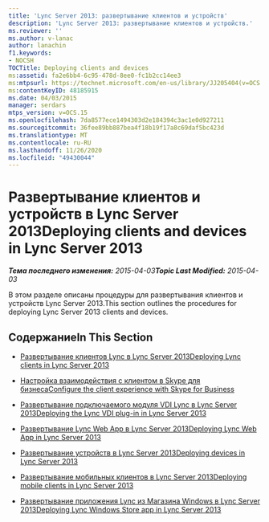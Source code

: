 ```yaml
---
title: 'Lync Server 2013: развертывание клиентов и устройств'
description: 'Lync Server 2013: развертывание клиентов и устройств.'
ms.reviewer: ''
ms.author: v-lanac
author: lanachin
f1.keywords:
- NOCSH
TOCTitle: Deploying clients and devices
ms:assetid: fa2e6bb4-6c95-478d-8ee0-fc1b2cc14ee3
ms:mtpsurl: https://technet.microsoft.com/en-us/library/JJ205404(v=OCS.15)
ms:contentKeyID: 48185915
ms.date: 04/03/2015
manager: serdars
mtps_version: v=OCS.15
ms.openlocfilehash: 7da8577ece1494303d2e184394c3ac1e0d927211
ms.sourcegitcommit: 36fee89bb887bea4f18b19f17a8c69daf5bc423d
ms.translationtype: MT
ms.contentlocale: ru-RU
ms.lasthandoff: 11/26/2020
ms.locfileid: "49430044"
---
```

# <a name="deploying-clients-and-devices-in-lync-server-2013"></a><span data-ttu-id="1ae00-103">Развертывание клиентов и устройств в Lync Server 2013</span><span class="sxs-lookup"><span data-stu-id="1ae00-103">Deploying clients and devices in Lync Server 2013</span></span>

<div data-xmlns="http://www.w3.org/1999/xhtml">

<div class="topic" data-xmlns="http://www.w3.org/1999/xhtml" data-msxsl="urn:schemas-microsoft-com:xslt" data-cs="https://msdn.microsoft.com/">

<div data-asp="https://msdn2.microsoft.com/asp">



</div>

<div id="mainSection">

<div id="mainBody"><span data-ttu-id="1ae00-104">

<span> </span></span><span class="sxs-lookup"><span data-stu-id="1ae00-104">

<span> </span></span></span>

<span data-ttu-id="1ae00-105">_**Тема последнего изменения:** 2015-04-03_</span><span class="sxs-lookup"><span data-stu-id="1ae00-105">_**Topic Last Modified:** 2015-04-03_</span></span>

<span data-ttu-id="1ae00-106">В этом разделе описаны процедуры для развертывания клиентов и устройств Lync Server 2013.</span><span class="sxs-lookup"><span data-stu-id="1ae00-106">This section outlines the procedures for deploying Lync Server 2013 clients and devices.</span></span>

<div>

## <a name="in-this-section"></a><span data-ttu-id="1ae00-107">Содержание</span><span class="sxs-lookup"><span data-stu-id="1ae00-107">In This Section</span></span>

  - [<span data-ttu-id="1ae00-108">Развертывание клиентов Lync в Lync Server 2013</span><span class="sxs-lookup"><span data-stu-id="1ae00-108">Deploying Lync clients in Lync Server 2013</span></span>](lync-server-2013-deploying-lync-clients.md)

  - [<span data-ttu-id="1ae00-109">Настройка взаимодействия с клиентом в Skype для бизнеса</span><span class="sxs-lookup"><span data-stu-id="1ae00-109">Configure the client experience with Skype for Business</span></span>](configure-the-skype-for-business-client-in-lync-server-2013.md)

  - [<span data-ttu-id="1ae00-110">Развертывание подключаемого модуля VDI Lync в Lync Server 2013</span><span class="sxs-lookup"><span data-stu-id="1ae00-110">Deploying the Lync VDI plug-in in Lync Server 2013</span></span>](lync-server-2013-deploying-the-lync-vdi-plug-in.md)

  - [<span data-ttu-id="1ae00-111">Развертывание Lync Web App в Lync Server 2013</span><span class="sxs-lookup"><span data-stu-id="1ae00-111">Deploying Lync Web App in Lync Server 2013</span></span>](lync-server-2013-deploying-lync-web-app.md)

  - [<span data-ttu-id="1ae00-112">Развертывание устройств в Lync Server 2013</span><span class="sxs-lookup"><span data-stu-id="1ae00-112">Deploying devices in Lync Server 2013</span></span>](lync-server-2013-deploying-devices.md)

  - [<span data-ttu-id="1ae00-113">Развертывание мобильных клиентов в Lync Server 2013</span><span class="sxs-lookup"><span data-stu-id="1ae00-113">Deploying mobile clients in Lync Server 2013</span></span>](lync-server-2013-deploying-mobile-clients.md)

  - [<span data-ttu-id="1ae00-114">Развертывание приложения Lync из Магазина Windows в Lync Server 2013</span><span class="sxs-lookup"><span data-stu-id="1ae00-114">Deploying Lync Windows Store app in Lync Server 2013</span></span>](lync-server-2013-deploying-lync-windows-store-app.md)

 <span data-ttu-id="1ae00-115"></div>

</div>

<span> </span>

</div>

</div>

</span><span class="sxs-lookup"><span data-stu-id="1ae00-115"></div>

</div>

<span> </span>

</div>

</div>

</span></span></div>

